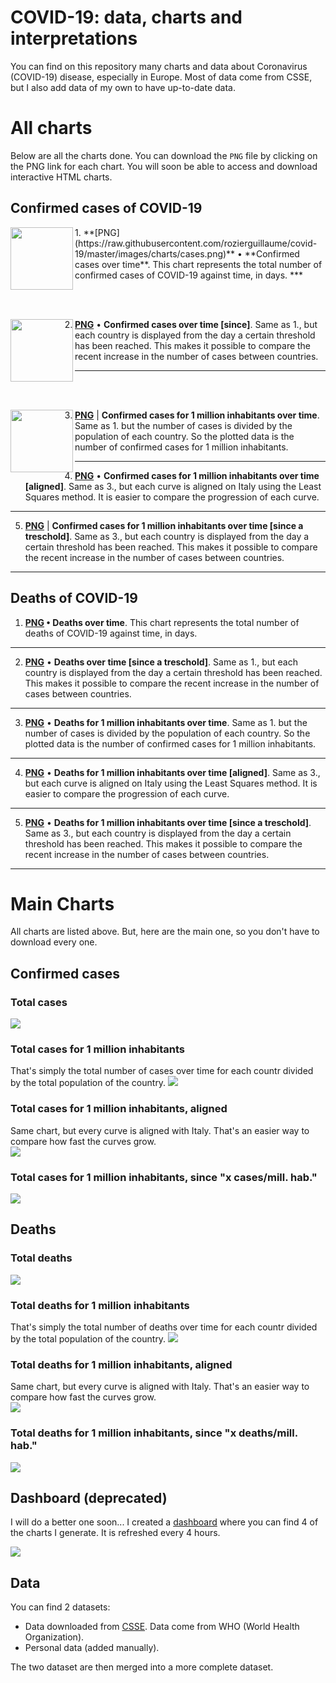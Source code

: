 # COVID-19: data, charts and interpretations
You can find on this repository many charts and data about Coronavirus (COVID-19) disease, especially in Europe. Most of data come from CSSE, but I also add data of my own to have up-to-date data.

# All charts
Below are all the charts done. You can download the `PNG` file by clicking on the PNG link for each chart. You will soon be able to access and download interactive HTML charts.

## Confirmed cases of COVID-19
<img align="left" height="100" src="images/charts/cases.png">
1. **[PNG](https://raw.githubusercontent.com/rozierguillaume/covid-19/master/images/charts/cases.png)** • **Confirmed cases over time**.
This chart represents the total number of confirmed cases of COVID-19 against time, in days.
***

<br /><br />

<img align="left" height="100" src="images/charts/cases_since.png">

2. **[PNG](https://raw.githubusercontent.com/rozierguillaume/covid-19/master/images/charts/cases_since.png)** • **Confirmed cases over time [since]**.
Same as 1., but each country is displayed from the day a certain threshold has been reached. This makes it possible to compare the recent increase in the number of cases between countries.
***

<br /><br />

<img align="left" height="100" src="images/charts/cases_per_1m_inhabitant.png">

3. **[PNG](https://raw.githubusercontent.com/rozierguillaume/covid-19/master/images/charts/cases_per_1m_inhabitant.png)** | **Confirmed cases for 1 million inhabitants over time**.
Same as 1. but the number of cases is divided by the population of each country. So the plotted data is the number of confirmed cases for 1 million inhabitants.
***

4. **[PNG](https://raw.githubusercontent.com/rozierguillaume/covid-19/master/images/charts/cases_per_1m_inhabitant_aligned.png)** • **Confirmed cases for 1 million inhabitants over time [aligned]**.
Same as 3., but each curve is aligned on Italy using the Least Squares method. It is easier to compare the progression of each curve.
***

5. **[PNG](https://raw.githubusercontent.com/rozierguillaume/covid-19/master/images/charts/cases_per_1m_inhabitant_since.png)** | **Confirmed cases for 1 million inhabitants over time [since a treschold]**.
Same as 3., but each country is displayed from the day a certain threshold has been reached. This makes it possible to compare the recent increase in the number of cases between countries.
***

## Deaths of COVID-19

1. **[PNG](https://raw.githubusercontent.com/rozierguillaume/covid-19/master/images/charts/deaths.png) • Deaths over time**.
This chart represents the total number of deaths of COVID-19 against time, in days.
***

2. **[PNG](https://raw.githubusercontent.com/rozierguillaume/covid-19/master/images/charts/deaths_since.png)** •  **Deaths over time [since a treschold]**.
Same as 1., but each country is displayed from the day a certain threshold has been reached. This makes it possible to compare the recent increase in the number of cases between countries.
***

3. **[PNG](https://raw.githubusercontent.com/rozierguillaume/covid-19/master/images/charts/deaths_per_1m_inhabitant.png)** •  **Deaths for 1 million inhabitants over time**.
Same as 1. but the number of cases is divided by the population of each country. So the plotted data is the number of confirmed cases for 1 million inhabitants.
***

4. **[PNG](https://raw.githubusercontent.com/rozierguillaume/covid-19/master/images/charts/deaths_per_1m_inhabitant_aligned.png)** • **Deaths for 1 million inhabitants over time [aligned]**.
Same as 3., but each curve is aligned on Italy using the Least Squares method. It is easier to compare the progression of each curve.
***

5. **[PNG](https://raw.githubusercontent.com/rozierguillaume/covid-19/master/images/charts/deaths_per_1m_inhabitant_since.png)** • **Deaths for 1 million inhabitants over time [since a treschold]**.
Same as 3., but each country is displayed from the day a certain threshold has been reached. This makes it possible to compare the recent increase in the number of cases between countries.
***

# Main Charts
All charts are listed above. But, here are the main one, so you don't have to download every one.

## Confirmed cases
### Total cases
![](./images/charts/cases.png)

### Total cases for 1 million inhabitants
That's simply the total number of cases over time for each countr divided by the total population of the country.
![](./images/charts/cases_per_1m_inhabitant.png)

### Total cases for 1 million inhabitants, aligned
Same chart, but every curve is aligned with Italy. That's an easier way to compare how fast the curves grow.  
![](./images/charts/cases_per_1m_inhabitant_aligned.png)

### Total cases for 1 million inhabitants, since "x cases/mill. hab."
![](./images/charts/cases_per_1m_inhabitant_since.png)

## Deaths
### Total deaths
![](./images/charts/deaths.png)

### Total deaths for 1 million inhabitants
That's simply the total number of deaths over time for each countr divided by the total population of the country.
![](./images/charts/deaths_per_1m_inhabitant.png)

### Total deaths for 1 million inhabitants, aligned
Same chart, but every curve is aligned with Italy. That's an easier way to compare how fast the curves grow.  
![](./images/charts/deaths_per_1m_inhabitant_aligned.png)

### Total deaths for 1 million inhabitants, since "x deaths/mill. hab."
![](./images/charts/deaths_per_1m_inhabitant_since.png)

## Dashboard (deprecated)
I will do a better one soon...
I created a [dashboard](https://plot.ly/dashboard/worldice:14/) where you can find 4 of the charts I generate. It is refreshed every 4 hours.

![](./images/dashboard.png)

## Data
You can find 2 datasets:
- Data downloaded from [CSSE](https://github.com/CSSEGISandData/COVID-19). Data come from WHO (World Health Organization).
- Personal data (added manually).

The two dataset are then merged into a more complete dataset.
